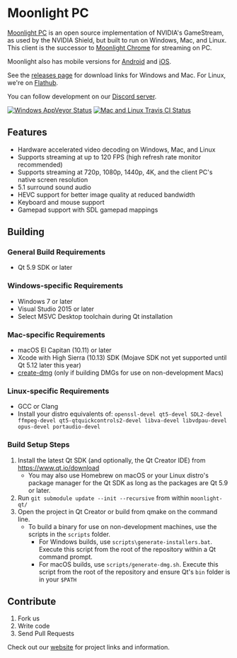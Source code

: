 # Moonlight PC

[Moonlight PC](http://moonlight-stream.com) is an open source implementation of NVIDIA's GameStream, as used by the NVIDIA Shield, but built to run on Windows, Mac, and Linux. This client is the successor to [Moonlight Chrome](https://github.com/moonlight-stream/moonlight-chrome) for streaming on PC.

Moonlight also has mobile versions for [Android](https://github.com/moonlight-stream/moonlight-android) and  [iOS](https://github.com/moonlight-stream/moonlight-ios).

See the [releases page](https://github.com/moonlight-stream/moonlight-qt/releases) for download links for Windows and Mac. For Linux, we're on [Flathub](https://flathub.org/apps/details/com.moonlight_stream.Moonlight).

You can follow development on our [Discord server](https://discord.gg/6ERtzFY).

 [![Windows AppVeyor Status](https://ci.appveyor.com/api/projects/status/glj5cxqwy2w3bglv/branch/master?svg=true)](https://ci.appveyor.com/project/cgutman/moonlight-qt/branch/master)
 [![Mac and Linux Travis CI Status](https://travis-ci.org/moonlight-stream/moonlight-qt.svg?branch=master)](https://travis-ci.org/moonlight-stream/moonlight-qt)

## Features
 - Hardware accelerated video decoding on Windows, Mac, and Linux
 - Supports streaming at up to 120 FPS (high refresh rate monitor recommended)
 - Supports streaming at 720p, 1080p, 1440p, 4K, and the client PC's native screen resolution
 - 5.1 surround sound audio
 - HEVC support for better image quality at reduced bandwidth
 - Keyboard and mouse support
 - Gamepad support with SDL gamepad mappings

## Building
### General Build Requirements
* Qt 5.9 SDK or later

### Windows-specific Requirements
* Windows 7 or later
* Visual Studio 2015 or later
* Select MSVC Desktop toolchain during Qt installation

### Mac-specific Requirements
* macOS El Capitan (10.11) or later
* Xcode with High Sierra (10.13) SDK (Mojave SDK not yet supported until Qt 5.12 later this year)
* [create-dmg](https://github.com/sindresorhus/create-dmg) (only if building DMGs for use on non-development Macs)

### Linux-specific Requirements
* GCC or Clang
* Install your distro equivalents of: `openssl-devel qt5-devel SDL2-devel ffmpeg-devel qt5-qtquickcontrols2-devel libva-devel libvdpau-devel opus-devel portaudio-devel`

### Build Setup Steps
1. Install the latest Qt SDK (and optionally, the Qt Creator IDE) from https://www.qt.io/download
    * You may also use Homebrew on macOS or your Linux distro's package manager for the Qt SDK as long as the packages are Qt 5.9 or later.
2. Run `git submodule update --init --recursive` from within `moonlight-qt/`
3. Open the project in Qt Creator or build from qmake on the command line.
    * To build a binary for use on non-development machines, use the scripts in the `scripts` folder.
        * For Windows builds, use `scripts\generate-installers.bat`. Execute this script from the root of the repository within a Qt command prompt.
        * For macOS builds, use `scripts/generate-dmg.sh`. Execute this script from the root of the repository and ensure Qt's `bin` folder is in your `$PATH`

## Contribute
1. Fork us
2. Write code
3. Send Pull Requests

Check out our [website](http://moonlight-stream.com) for project links and information.
